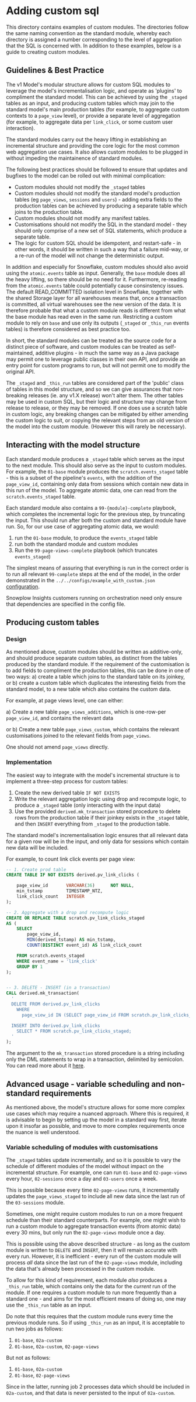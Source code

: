 # Adding custom sql

This directory contains examples of custom modules. The directories follow the same naming convention as the standard module, whereby each directory is assigned a number corresponding to the level of aggregation that the SQL is concerned with. In addition to these examples, below is a guide to creating custom modules.

## Guidelines & Best Practice

The v1 Model's modular structure allows for custom SQL modules to leverage the model's incrementalisation logic, and operate as 'plugins' to compliment the standard model. This can be achieved by using the `_staged` tables as an input, and producing custom tables which may join to the standard model's main production tables (for example, to aggregate custom contexts to a `page_view` level), or provide a separate level of aggregation (for example, to aggregate data per `link_click`, or some custom user interaction).

The standard modules carry out the heavy lifting in establishing an incremental structure and providing the core logic for the most common web aggregation use cases. It also allows custom modules to be plugged in without impeding the maintainence of standard modules.

The following best practices should be followed to ensure that updates and bugfixes to the model can be rolled out with minimal complication:

- Custom modules should not modify the `_staged` tables
- Custom modules should not modify the standard model's production tables (eg `page_views`, `sessions` and `users`) - adding extra fields to the production tables can be achieved by producing a separate table which joins to the production table.
- Custom modules should not modify any manifest tables.
- Customisations should not modify the SQL in the standard model - they should only comprise of a new set of SQL statements, which produce a separate table.
- The logic for custom SQL should be idempotent, and restart-safe - in other words, it should be written in such a way that a failure mid-way, or a re-run of the model will not change the deterministic output.

In addition and especially for Snowflake, custom modules should also avoid using the `atomic.events` table as input. Generally, the `base` module does all the heavy lifting, so there should be no need for it. Furthermore, re-reading from the `atomic.events` table could potentially cause consinstency issues. The default READ_COMMITTED isolation level in Snowflake, together with the shared Storage layer for all warehouses means that, once a transaction is committed, all virtual warehouses see the new version of the data. It is therefore probable that what a custom module reads is different from what the base module has read even in the same run. Restricting a custom module to rely on `base` and use only its outputs (`_staged` or `_this_run` events tables) is therefore considered as best practice too.

In short, the standard modules can be treated as the source code for a distinct piece of software, and custom modules can be treated as self-maintained, additive plugins - in much the same way as a Java package may permit one to leverage public classes in their own API, and provide an entry point for custom programs to run, but will not permit one to modify the original API.

The `_staged` and `_this_run` tables are considered part of the 'public' class of tables in this model structure, and so we can give assurances that non-breaking releases (ie. any v1.X release) won't alter them. The other tables may be used in custom SQL, but their logic and structure may change from release to release, or they may be removed. If one does use a scratch table in custom logic, any breaking changes can be mitigated by either amending the custom logic to suit, or copying the relevant steps from an old version of the model into the custom module. (However this will rarely be necessary).

## Interacting with the model structure

Each standard module produces a `_staged` table which serves as the input to the next module. This should also serve as the input to custom modules. For example, the `01-base` module produces the `scratch.events_staged` table - this is a subset of the pipeline's `events`, with the addition of the `page_view_id`, containing only data from sessions which contain new data in this run of the model. To aggregate atomic data, one can read from the `scratch.events_staged` table.

Each standard module also contains a `99-{module}-complete` playbook, which completes the incremental logic for the previous step, by truncating the input. This should run after both the custom and standard module have run. So, for our use case of aggregating atomic data, we would:

  1. run the `01-base` module, to produce the `events_staged` table
  2. run both the standard module and custom modules
  3. Run the `99-page-views-complete` playbook (which truncates `events_staged`)

The simplest means of assuring that everything is run in the correct order is to run all relevant `99-complete` steps at the end of the model, in the order demonstrated in the `../../configs/example_with_custom.json` [configuration](../../configs/example_with_custom.json).

Snowplow Insights customers running on orchestration need only ensure that dependencies are specified in the config file.

## Producing custom tables

### Design

As mentioned above, custom modules should be written as additive-only, and should produce separate custom tables, as distinct from the tables produced by the standard module. If the requirement of the customisation is to add fields to compliment the production tables, this can be done in one of two ways: a) create a table which joins to the standard table on its joinkey, or b) create a custom table which duplicates the interesting fields from the standard model, to a new table which also contains the custom data.

For example, at page views level, one can either:

a) Create a new table `page_views_additions`, which is one-row-per `page_view_id`, and contains the relevant data

or b) Create a new table `page_views_custom`, which contains the relevant customisations joined to the relevant fields from `page_views`.

One should not amend `page_views` directly.

### Implementation

The easiest way to integrate with the model's incremental structure is to implement a three-step process for custom tables:

1. Create the new derived table `IF NOT EXISTS`
2. Write the relevant aggregation logic using drop and recompute logic, to produce a `_staged` table (only interacting with the input data)
3. Use the provided `derived.mk_transaction` stored procedure to delete rows from the production table if their joinkey exists in the `_staged` table, and then `INSERT` everything from `_staged` to the production table.


The standard model's incrementalisation logic ensures that all relevant data for a given row will be in the input, and only data for sessions which contain new data will be included.

For example, to count link click events per page view:

```SQL
-- 1. Create prod table
CREATE TABLE IF NOT EXISTS derived.pv_link_clicks (

    page_view_id       VARCHAR(36)      NOT NULL,
    min_tstamp         TIMESTAMP_NTZ,
    link_click_count   INTEGER
);

-- 2. Aggregate with a drop and recompute logic
CREATE OR REPLACE TABLE scratch.pv_link_clicks_staged
AS (
    SELECT
        page_view_id,
        MIN(derived_tstamp) AS min_tstamp,
        COUNT(DISTINCT event_id) AS link_click_count

    FROM scratch.events_staged
    WHERE event_name = 'link_click'
    GROUP BY 1
);


-- 3. DELETE - INSERT (in a transaction)
CALL derived.mk_transaction(
  '
  DELETE FROM derived.pv_link_clicks
    WHERE
      page_view_id IN (SELECT page_view_id FROM scratch.pv_link_clicks_staged);

  INSERT INTO derived.pv_link_clicks
    SELECT * FROM scratch.pv_link_clicks_staged;
  '
);
```

The argument to the `mk_transaction` stored procedure is a string including only the DML statements to wrap in a transaction, delimited by semicolon. You can read more about it [here](../standard/00-setup/StoredProcedures.md).


## Advanced usage - variable scheduling and non-standard requirements

As mentioned above, the model's structure allows for some more complex use cases which may require a nuanced approach. Where this is required, it is advisable to begin by setting up the model in a standard way first, iterate upon it insofar as possible, and move to more complex requirements once the nuance is well understood.

### Variable scheduling of modules with customisations

The `_staged` tables update incrementally, and so it is possible to vary the schedule of different modules of the model without impact on the incremental structure. For example, one can run `01-base` and `02-page-views` every hour, `02-sessions` once a day and `03-users` once a week.

This is possible because every time `02-page-views` runs, it incrementally updates the `page_views_staged` to include all new data since the last run of the `03-sessions` module.

Sometimes, one might require custom modules to run on a more frequent schedule than their standard counterparts. For example, one might wish to run a custom module to aggregate transaction events (from atomic data) every 30 mins, but only run the `02-page-views` module once a day.

This is possible using the above described structure - as long as the custom module is written to `DELETE` and `INSERT`, then it will remain accurate with every run. However, it is inefficient - every run of the custom module will process _all_ data since the last run of the `02-page-views` module, including the data that's already been processed in the custom module.

To allow for this kind of requirement, each module _also_ produces a `_this_run` table, which contains only the data for the _current_ run of the module. If one requires a custom module to run more frequently than a standard one - and aims for the most efficient means of doing so, one may use the `_this_run` table as an input.

Do note that this requires that the custom module runs every time the previous module runs. So if using `_this_run` as an input, it is acceptable to run two jobs as follows:

1. `01-base`, `02a-custom`
2. `01-base`, `02a-custom`, `02-page-views`

But not as follows:

1. `01-base`, `02a-custom`
2. `01-base`, `02-page-views`

Since in the latter, running job 2 processes data which should be included in `02a-custom`, and that data is never persisted to the input of `02a-custom`.

